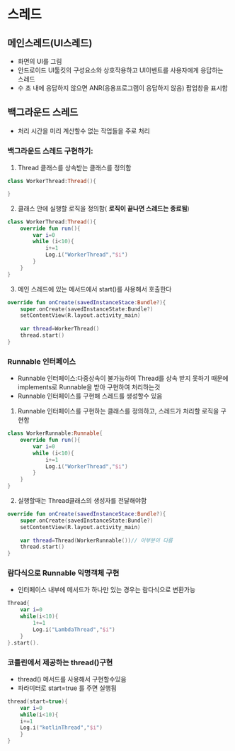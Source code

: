 # 스레드
## 메인스레드(UI스레드)
* 화면의 UI를 그림
* 안드로이드 UI툴킷의 구성요소와 상호작용하고 UI이벤트를 사용자에게 응답하는 스레드
* 수 초 내에 응답하지 않으면 ANR(응용프로그램이 응답하지 않음) 팝업창을 표시함
## 백그라운드 스레드
* 처리 시간을 미리 계산할수 없는 작업들을 주로 처리
### 백그라운드 스레드 구현하기:
1. Thread 클래스를 상속받는 클래스를 정의함
```kotlin
class WorkerThread:Thread(){

}
```
2. 클래스 안에 실행할 로직을 정의함( __로직이 끝나면 스레드는 종료됨__)
```kotlin
class WorkerThread:Thread(){
    override fun run(){
        var i=0
        while (i<10){
            i+=1
            Log.i("WorkerThread","$i")
        }
    }
}
```
3. 메인 스레드에 있는 메서드에서 start()를 사용해서 호출한다
```kotlin
override fun onCreate(savedInstanceStace:Bundle?){
    super.onCreate(savedInstanceState:Bundle?)
    setContentView(R.layout.activity_main)
    
    var thread=WorkerThread()
    thread.start()
}
```

### Runnable 인터페이스
* Runnable 인터페이스:다중상속이 불가능하여 Thread를 상속 받지 못하기 때문에 implements로 Runnable을 받아 구현하여 처리하는것
* Runnable 인터페이스를 구현해 스레드를 생성할수 있음
1. Runnable 인터페이스를 구현하는 클래스를 정의하고, 스레드가 처리할 로직을 구현함
```kotlin
class WorkerRunnable:Runnable{
    override fun run(){
        var i=0
        while (i<10){
            i+=1
            Log.i("WorkerThread","$i")
        }
    }
}
```
2. 실행할때는 Thread클래스의 생성자를 전달해야함
```kotlin
override fun onCreate(savedInstanceStace:Bundle?){
    super.onCreate(savedInstanceState:Bundle?)
    setContentView(R.layout.activity_main)
    
    var thread=Thread(WorkerRunnable())// 이부분이 다름
    thread.start()
}
```
### 람다식으로 Runnable 익명객체 구현
* 인터페이스 내부에 메서드가 하나만 있는 경우는 람다식으로 변환가능
```kotlin
Thread{
    var i=0
    while(i<10){
        1+=1
        Log.i("LambdaThread","$i")
    }
}.start().
```
### 코틀린에서 제공하는 thread()구현
* thread() 메서드를 사용해서 구현할수있음
* 파라미터로 start=true 를 주면 실행됨
```kotlin
thread(start=true){
    var i=0
    while(i<10){
    i+=1
    Log.i("kotlinThread","$i")
    }
}

